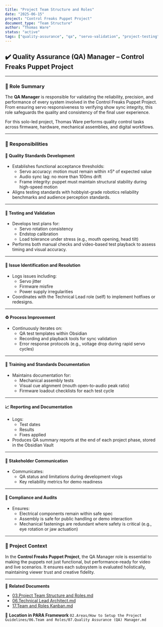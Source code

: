 ```yaml
---
title: "Project Team Structure and Roles"
date: "2025-06-15"
project: "Control Freaks Puppet Project"
document_type: "Team Structure"
author: "Thomas Ware"
status: "active"
tags: ["quality-assurance", "qa", "servo-validation", "project-testing"]
---
```


## ✔️ Quality Assurance (QA) Manager – Control Freaks Puppet Project

---

### 🎯 Role Summary

The **QA Manager** is responsible for validating the reliability, precision, and performance of every system involved in the Control Freaks Puppet Project. From ensuring servo responsiveness to verifying show sync integrity, this role safeguards the quality and consistency of the final user experience.

For this solo-led project, Thomas Ware performs quality control tasks across firmware, hardware, mechanical assemblies, and digital workflows.

---

### 📌 Responsibilities

#### 🧾 Quality Standards Development
- Establishes functional acceptance thresholds:
  - Servo accuracy: motion must remain within ±5° of expected value
  - Audio sync lag: no more than 100ms drift
  - Frame integrity: puppet must maintain structural stability during high-speed motion
- Aligns testing standards with hobbyist-grade robotics reliability benchmarks and audience perception standards.

---

#### 🧪 Testing and Validation
- Develops test plans for:
  - Servo rotation consistency
  - Endstop calibration
  - Load tolerance under stress (e.g., mouth opening, head tilt)
- Performs both manual checks and video-based test playback to assess timing and visual accuracy.

---

#### 🐞 Issue Identification and Resolution
- Logs issues including:
  - Servo jitter
  - Firmware misfire
  - Power supply irregularities
- Coordinates with the Technical Lead role (self) to implement hotfixes or redesigns.

---

#### ♻️ Process Improvement
- Continuously iterates on:
  - QA test templates within Obsidian
  - Recording and playback tools for sync validation
  - Error response protocols (e.g., voltage drop during rapid servo cycles)

---

#### 🧠 Training and Standards Documentation
- Maintains documentation for:
  - Mechanical assembly tests
  - Visual cue alignment (mouth open-to-audio peak ratio)
  - Firmware loadout checklists for each test cycle

---

#### 📈 Reporting and Documentation
- Logs:
  - Test dates
  - Results
  - Fixes applied
- Produces QA summary reports at the end of each project phase, stored in the Obsidian Vault

---

#### 📣 Stakeholder Communication
- Communicates:
  - QA status and limitations during development vlogs
  - Key reliability metrics for demo readiness

---

#### 🧩 Compliance and Audits
- Ensures:
  - Electrical components remain within safe spec
  - Assembly is safe for public handling or demo interaction
  - Mechanical fastenings are redundant where safety is critical (e.g., eye rotation or jaw actuation)

---

### 🧾 Project Context

In the **Control Freaks Puppet Project**, the QA Manager role is essential to making the puppets not just functional, but performance-ready for video and live scenarios. It ensures each subsystem is evaluated holistically, maintaining viewer trust and creative fidelity.

---

🔗 **Related Documents**
- [03.Project Team Structure and Roles.md](03.Project%20Team%20Structure%20and%20Roles.md)
- [06.Technical Lead Architect.md](06.Technical%20Lead%20Architect.md)
- [17.Team and Roles Kanban.md](17.Team%20and%20Roles%20Kanban.md)

📁 **Location in PARA Framework**
`02.Areas/How to Setup the Project Guidelines/06.Team and Roles/07.Quality Assurance (QA) Manager.md`
